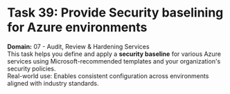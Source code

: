 # Task 39: Provide Security baselining for Azure environments
**Domain:** 07 - Audit, Review & Hardening Services  
This task helps you define and apply a **security baseline** for various Azure services using Microsoft-recommended templates and your organization's security policies.  
Real-world use: Enables consistent configuration across environments aligned with industry standards.
